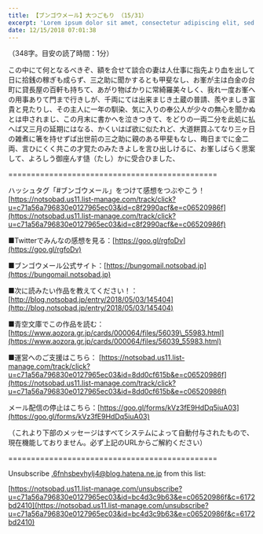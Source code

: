```yaml
---
title: 【ブンゴウメール】大つごもり （15/31）
excerpt: 'Lorem ipsum dolor sit amet, consectetur adipiscing elit, sed do eiusmod tempor incididunt ut labore et dolore magna aliqua. Praesent elementum facilisis leo vel fringilla est ullamcorper eget. At imperdiet dui accumsan sit amet nulla facilisi morbi tempus.'
date: 12/15/2018 07:01:38
---
```


（348字。目安の読了時間：1分）

この中にて何となるべきぞ、額を合せて談合の妻は人仕事に指先より血を出して日に拾銭の稼ぎも成らず、三之助に聞かするとも甲斐なし、お峯が主は白金の台町に貸長屋の百軒も持ちて、あがり物ばかりに常綺羅美々しく、我れ一度お峯への用事ありて門まで行きしが、千両にては出来まじき土蔵の普請、羨やましき富貴と見たりし、その主人に一年の馴染、気に入りの奉公人が少々の無心を聞かぬとは申されまじ、この月末に書かへを泣きつきて、をどりの一両二分を此処に払へば又三月の延期にはなる、かくいはば欲に似たれど、大道餅買ふてなり三ヶ日の雑煮に箸を持せずば出世前の三之助に親のある甲斐もなし、晦日までに金二両、言ひにくく共この才覚たのみたきよしを言ひ出しけるに、お峯しばらく思案して、よろしう御座んす慥（たし）かに受合ひました、

\==============================================

ハッシュタグ「#ブンゴウメール」をつけて感想をつぶやこう！ [https://notsobad.us11.list-manage.com/track/click?u=c71a56a796830e0127965ec03&id=c8f2990acf&e=c06520986f](https://notsobad.us11.list-manage.com/track/click?u=c71a56a796830e0127965ec03&id=c8f2990acf&e=c06520986f)

■Twitterでみんなの感想を見る：[https://goo.gl/rgfoDv](https://goo.gl/rgfoDv)

■ブンゴウメール公式サイト：[https://bungomail.notsobad.jp](https://bungomail.notsobad.jp)

■次に読みたい作品を教えてください！：[http://blog.notsobad.jp/entry/2018/05/03/145404](http://blog.notsobad.jp/entry/2018/05/03/145404)

■青空文庫でこの作品を読む：[https://www.aozora.gr.jp/cards/000064/files/56039\_55983.html](https://www.aozora.gr.jp/cards/000064/files/56039_55983.html)

■運営へのご支援はこちら： [https://notsobad.us11.list-manage.com/track/click?u=c71a56a796830e0127965ec03&id=8dd0cf615b&e=c06520986f](https://notsobad.us11.list-manage.com/track/click?u=c71a56a796830e0127965ec03&id=8dd0cf615b&e=c06520986f)

メール配信の停止はこちら：[https://goo.gl/forms/kVz3fE9HdDq5iuA03](https://goo.gl/forms/kVz3fE9HdDq5iuA03)

（これより下部のメッセージはすべてシステムによって自動付与されたもので、現在機能しておりません。必ず上記のURLからご解約ください）

\==============================================

Unsubscribe .6fnhsbevhylj4@blog.hatena.ne.jp from this list:

[https://notsobad.us11.list-manage.com/unsubscribe?u=c71a56a796830e0127965ec03&id=bc4d3c9b63&e=c06520986f&c=6172bd2410](https://notsobad.us11.list-manage.com/unsubscribe?u=c71a56a796830e0127965ec03&id=bc4d3c9b63&e=c06520986f&c=6172bd2410)